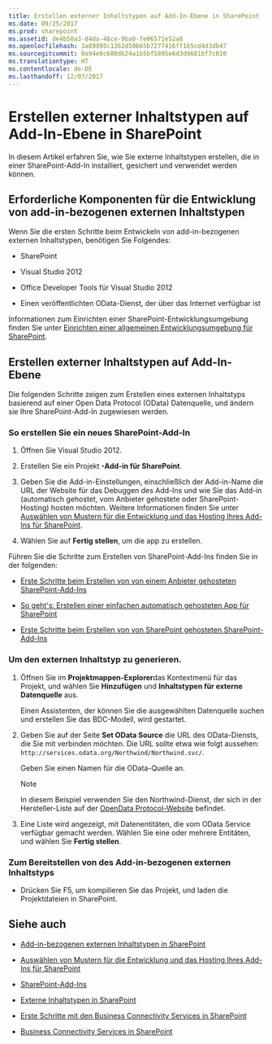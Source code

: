 ```yaml
---
title: Erstellen externer Inhaltstypen auf Add-In-Ebene in SharePoint
ms.date: 09/25/2017
ms.prod: sharepoint
ms.assetid: de4b50a3-84da-48ce-9ba0-fe06571e52a8
ms.openlocfilehash: 3a89995c1362d50b65b7277416ff165cd4d3db47
ms.sourcegitcommit: 0a94e0c600db24a1b5bf5895e6d3d9681bf7c810
ms.translationtype: HT
ms.contentlocale: de-DE
ms.lasthandoff: 12/07/2017
---
```

# <a name="create-an-add-in-scoped-external-content-type-in-sharepoint"></a>Erstellen externer Inhaltstypen auf Add-In-Ebene in SharePoint

In diesem Artikel erfahren Sie, wie Sie externe Inhaltstypen erstellen, die in einer SharePoint-Add-In installiert, gesichert und verwendet werden können.

## <a name="prerequisites-for-developing-add-in-scoped-external-content-types"></a>Erforderliche Komponenten für die Entwicklung von add-in-bezogenen externen Inhaltstypen
<a name="bkmk_Prerequisites"> </a>

Wenn Sie die ersten Schritte beim Entwickeln von add-in-bezogenen externen Inhaltstypen, benötigen Sie Folgendes:
  
    
    

- SharePoint
    
  
- Visual Studio 2012
    
  
- Office Developer Tools für Visual Studio 2012
    
  
- Einen veröffentlichten OData-Dienst, der über das Internet verfügbar ist
    
  
Informationen zum Einrichten einer SharePoint-Entwicklungsumgebung finden Sie unter  [Einrichten einer allgemeinen Entwicklungsumgebung für SharePoint](set-up-a-general-development-environment-for-sharepoint.md).
  
    
    

## <a name="create-an-add-in-scoped-external-content-type"></a>Erstellen externer Inhaltstypen auf Add-In-Ebene
<a name="bkmk_CreateECT"> </a>

Die folgenden Schritte zeigen zum Erstellen eines externen Inhaltstyps basierend auf einer Open Data Protocol (OData) Datenquelle, und ändern sie Ihre SharePoint-Add-In zugewiesen werden.
  
    
    

### <a name="to-create-a-new-sharepoint-add-in"></a>So erstellen Sie ein neues SharePoint-Add-In


1. Öffnen Sie Visual Studio 2012.
    
  
2. Erstellen Sie ein Projekt **-Add-in für SharePoint**.
    
  
3. Geben Sie die Add-in-Einstellungen, einschließlich der Add-in-Name die URL der Website für das Debuggen des Add-Ins und wie Sie das Add-in (automatisch gehostet, vom Anbieter gehostete oder SharePoint-Hosting) hosten möchten. Weitere Informationen finden Sie unter  [Auswählen von Mustern für die Entwicklung und das Hosting Ihres Add-Ins für SharePoint]((http://msdn.microsoft.com/library/05ce5435-0a03-4ddc-976b-c33b08d03457%28Office.15%29.aspx)).
    
  
4. Wählen Sie auf **Fertig stellen**, um die app zu erstellen.
    
  
Führen Sie die Schritte zum Erstellen von SharePoint-Add-Ins finden Sie in der folgenden:
  
    
    

-  [Erste Schritte beim Erstellen von von einem Anbieter gehosteten SharePoint-Add-Ins]((http://msdn.microsoft.com/library/3038dd73-41ee-436f-8c78-ef8e6869bf7b%28Office.15%29.aspx))
    
  
-  [So geht's: Erstellen einer einfachen automatisch gehosteten App für SharePoint]((http://msdn.microsoft.com/library/0572894d-c437-4b7d-8ac6-8405496e2145%28Office.15%29.aspx))
    
  
-  [Erste Schritte beim Erstellen von von SharePoint gehosteten SharePoint-Add-Ins]((http://msdn.microsoft.com/library/1b992485-6efe-4ea4-a18c-221689b0b66f%28Office.15%29.aspx))
    
  

### <a name="to-generate-the-external-content-type"></a>Um den externen Inhaltstyp zu generieren.


1. Öffnen Sie im **Projektmappen-Explorer**das Kontextmenü für das Projekt, und wählen Sie **Hinzufügen** und **Inhaltstypen für externe Datenquelle** aus.
    
    Einen Assistenten, der können Sie die ausgewählten Datenquelle suchen und erstellen Sie das BDC-Modell, wird gestartet.
    
  
2. Geben Sie auf der Seite **Set OData Source** die URL des OData-Diensts, die Sie mit verbinden möchten. Die URL sollte etwa wie folgt aussehen: `http://services.odata.org/Northwind/Northwind.svc/`.
    
    Geben Sie einen Namen für die OData-Quelle an.
    
    > [!NOTE]
    > In diesem Beispiel verwenden Sie den Northwind-Dienst, der sich in der Hersteller-Liste auf der [OpenData Protocol-Website]((http://www.odata.org)) befindet. 

3. Eine Liste wird angezeigt, mit Datenentitäten, die vom OData Service verfügbar gemacht werden. Wählen Sie eine oder mehrere Entitäten, und wählen Sie **Fertig stellen**.
    
  

### <a name="to-deploy-the-add-in-scoped-external-content-type"></a>Zum Bereitstellen von des Add-in-bezogenen externen Inhaltstyps


- Drücken Sie F5, um kompilieren Sie das Projekt, und laden die Projektdateien in SharePoint.
    
  

## <a name="see-also"></a>Siehe auch
<a name="bk_addresources"> </a>


-  [Add-in-bezogenen externen Inhaltstypen in SharePoint](add-in-scoped-external-content-types-in-sharepoint.md)
    
  
-  [Auswählen von Mustern für die Entwicklung und das Hosting Ihres Add-Ins für SharePoint]((http://msdn.microsoft.com/library/05ce5435-0a03-4ddc-976b-c33b08d03457%28Office.15%29.aspx))
    
  
-  [SharePoint-Add-Ins]((http://msdn.microsoft.com/library/cd1eda9e-8e54-4223-93a9-a6ea0d18df70%28Office.15%29.aspx))
    
  
-  [Externe Inhaltstypen in SharePoint](external-content-types-in-sharepoint.md)
    
  
-  [Erste Schritte mit den Business Connectivity Services in SharePoint](get-started-with-business-connectivity-services-in-sharepoint.md)
    
  
-  [Business Connectivity Services in SharePoint](business-connectivity-services-in-sharepoint.md)
    
  

